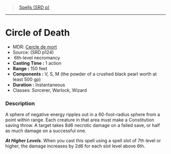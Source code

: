 ﻿---
!SpellItem
Family: SpellVO
Level: 6
Type: necromancy
CastingTime: 1 action
Range: 150 feet
Components: V, S, M (the powder of a crushed black pearl worth at least 500 gp)
Duration: Instantaneous
Classes: Sorcerer, Warlock, Wizard
Id: spells_vo.md#circle-of-death
ParentLink: spells_vo.md#spells-srd-p
Name: Circle of Death
ParentName: Spells (SRD p)
NameLevel: 1
AltName: '[Cercle de mort](hd_spells_cercle_de_mort.md)'
Source: (SRD p124)
Attributes:
  Name: Circle of Death
  Markdown: >+
    # <!--Name-->Circle of Death<!--/Name-->


    - MDR: <!--AltName-->[Cercle de mort](hd_spells_cercle_de_mort.md)<!--/AltName-->

    - Source: <!--Source-->(SRD p124)<!--/Source-->

    -  <!--Level-->6<!--/Level-->th-level <!--Type-->necromancy<!--/Type-->

    - **Casting Time :** <!--CastingTime-->1 action<!--/CastingTime-->

    - **Range :** <!--Range-->150 feet<!--/Range-->

    - **Components :** <!--Components-->V, S, M (the powder of a crushed black pearl worth at least 500 gp)<!--/Components-->

    - **Duration :** <!--Duration-->Instantaneous<!--/Duration-->

    - Classes: <!--Classes-->Sorcerer, Warlock, Wizard<!--/Classes-->


    ### Description


    A sphere of negative energy ripples out in a 60-foot-radius sphere from a point within range. Each creature in that area must make a Constitution saving throw. A target takes 8d6 necrotic damage on a failed save, or half as much damage on a successful one.


    **_At Higher Levels_**. When you cast this spell using a spell slot of 7th level or higher, the damage increases by 2d6 for each slot level above 6th.

  AltName: '[Cercle de mort](hd_spells_cercle_de_mort.md)'
  Source: (SRD p124)
  Level: 6
  Type: necromancy
  CastingTime: 1 action
  Range: 150 feet
  Components: V, S, M (the powder of a crushed black pearl worth at least 500 gp)
  Duration: Instantaneous
  Classes: Sorcerer, Warlock, Wizard
AttributesDictionary: >+
  Name: Circle of Death

  Markdown: >+

    # <!--Name-->Circle of Death<!--/Name-->





    - MDR: <!--AltName-->[Cercle de mort](hd_spells_cercle_de_mort.md)<!--/AltName-->



    - Source: <!--Source-->(SRD p124)<!--/Source-->



    -  <!--Level-->6<!--/Level-->th-level <!--Type-->necromancy<!--/Type-->



    - **Casting Time :** <!--CastingTime-->1 action<!--/CastingTime-->



    - **Range :** <!--Range-->150 feet<!--/Range-->



    - **Components :** <!--Components-->V, S, M (the powder of a crushed black pearl worth at least 500 gp)<!--/Components-->



    - **Duration :** <!--Duration-->Instantaneous<!--/Duration-->



    - Classes: <!--Classes-->Sorcerer, Warlock, Wizard<!--/Classes-->





    ### Description





    A sphere of negative energy ripples out in a 60-foot-radius sphere from a point within range. Each creature in that area must make a Constitution saving throw. A target takes 8d6 necrotic damage on a failed save, or half as much damage on a successful one.





    **_At Higher Levels_**. When you cast this spell using a spell slot of 7th level or higher, the damage increases by 2d6 for each slot level above 6th.



  AltName: '[Cercle de mort](hd_spells_cercle_de_mort.md)'

  Source: (SRD p124)

  Level: 6

  Type: necromancy

  CastingTime: 1 action

  Range: 150 feet

  Components: V, S, M (the powder of a crushed black pearl worth at least 500 gp)

  Duration: Instantaneous

  Classes: Sorcerer, Warlock, Wizard

---
> [Spells (SRD p)](srd_spells.md)

---

# Circle of Death

- MDR: [Cercle de mort](hd_spells_cercle_de_mort.md)
- Source: (SRD p124)
-  6th-level necromancy
- **Casting Time :** 1 action
- **Range :** 150 feet
- **Components :** V, S, M (the powder of a crushed black pearl worth at least 500 gp)
- **Duration :** Instantaneous
- Classes: Sorcerer, Warlock, Wizard

### Description

A sphere of negative energy ripples out in a 60-foot-radius sphere from a point within range. Each creature in that area must make a Constitution saving throw. A target takes 8d6 necrotic damage on a failed save, or half as much damage on a successful one.

**_At Higher Levels_**. When you cast this spell using a spell slot of 7th level or higher, the damage increases by 2d6 for each slot level above 6th.

